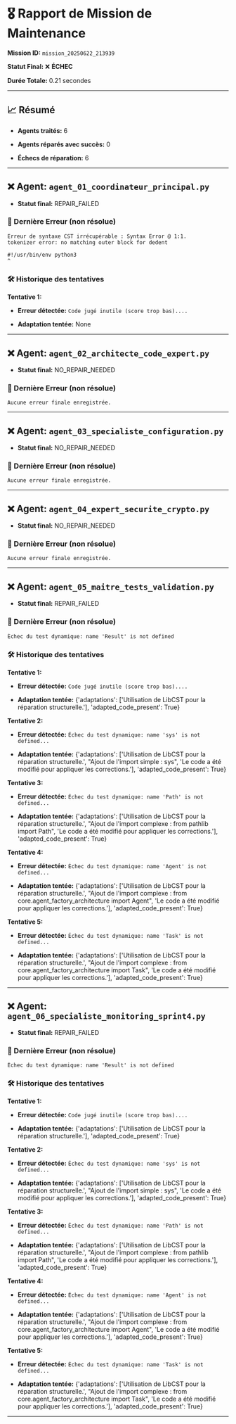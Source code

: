 # 🎖️ Rapport de Mission de Maintenance

**Mission ID:** `mission_20250622_213939`

**Statut Final:** ❌ **ÉCHEC**

**Durée Totale:** 0.21 secondes

---

## 📈 Résumé

- **Agents traités:** 6

- **Agents réparés avec succès:** 0

- **Échecs de réparation:** 6

---

## ❌ Agent: `agent_01_coordinateur_principal.py`

- **Statut final:** REPAIR_FAILED

### 🛑 Dernière Erreur (non résolue)

```
Erreur de syntaxe CST irrécupérable : Syntax Error @ 1:1.
tokenizer error: no matching outer block for dedent

#!/usr/bin/env python3
^
```

### 🛠️ Historique des tentatives

**Tentative 1:**

- **Erreur détectée:** `Code jugé inutile (score trop bas)....`

- **Adaptation tentée:** None

---

## ❌ Agent: `agent_02_architecte_code_expert.py`

- **Statut final:** NO_REPAIR_NEEDED

### 🛑 Dernière Erreur (non résolue)

```
Aucune erreur finale enregistrée.
```

---

## ❌ Agent: `agent_03_specialiste_configuration.py`

- **Statut final:** NO_REPAIR_NEEDED

### 🛑 Dernière Erreur (non résolue)

```
Aucune erreur finale enregistrée.
```

---

## ❌ Agent: `agent_04_expert_securite_crypto.py`

- **Statut final:** NO_REPAIR_NEEDED

### 🛑 Dernière Erreur (non résolue)

```
Aucune erreur finale enregistrée.
```

---

## ❌ Agent: `agent_05_maitre_tests_validation.py`

- **Statut final:** REPAIR_FAILED

### 🛑 Dernière Erreur (non résolue)

```
Échec du test dynamique: name 'Result' is not defined
```

### 🛠️ Historique des tentatives

**Tentative 1:**

- **Erreur détectée:** `Code jugé inutile (score trop bas)....`

- **Adaptation tentée:** {'adaptations': ['Utilisation de LibCST pour la réparation structurelle.'], 'adapted_code_present': True}

**Tentative 2:**

- **Erreur détectée:** `Échec du test dynamique: name 'sys' is not defined...`

- **Adaptation tentée:** {'adaptations': ['Utilisation de LibCST pour la réparation structurelle.', "Ajout de l'import simple : sys", 'Le code a été modifié pour appliquer les corrections.'], 'adapted_code_present': True}

**Tentative 3:**

- **Erreur détectée:** `Échec du test dynamique: name 'Path' is not defined...`

- **Adaptation tentée:** {'adaptations': ['Utilisation de LibCST pour la réparation structurelle.', "Ajout de l'import complexe : from pathlib import Path", 'Le code a été modifié pour appliquer les corrections.'], 'adapted_code_present': True}

**Tentative 4:**

- **Erreur détectée:** `Échec du test dynamique: name 'Agent' is not defined...`

- **Adaptation tentée:** {'adaptations': ['Utilisation de LibCST pour la réparation structurelle.', "Ajout de l'import complexe : from core.agent_factory_architecture import Agent", 'Le code a été modifié pour appliquer les corrections.'], 'adapted_code_present': True}

**Tentative 5:**

- **Erreur détectée:** `Échec du test dynamique: name 'Task' is not defined...`

- **Adaptation tentée:** {'adaptations': ['Utilisation de LibCST pour la réparation structurelle.', "Ajout de l'import complexe : from core.agent_factory_architecture import Task", 'Le code a été modifié pour appliquer les corrections.'], 'adapted_code_present': True}

---

## ❌ Agent: `agent_06_specialiste_monitoring_sprint4.py`

- **Statut final:** REPAIR_FAILED

### 🛑 Dernière Erreur (non résolue)

```
Échec du test dynamique: name 'Result' is not defined
```

### 🛠️ Historique des tentatives

**Tentative 1:**

- **Erreur détectée:** `Code jugé inutile (score trop bas)....`

- **Adaptation tentée:** {'adaptations': ['Utilisation de LibCST pour la réparation structurelle.'], 'adapted_code_present': True}

**Tentative 2:**

- **Erreur détectée:** `Échec du test dynamique: name 'sys' is not defined...`

- **Adaptation tentée:** {'adaptations': ['Utilisation de LibCST pour la réparation structurelle.', "Ajout de l'import simple : sys", 'Le code a été modifié pour appliquer les corrections.'], 'adapted_code_present': True}

**Tentative 3:**

- **Erreur détectée:** `Échec du test dynamique: name 'Path' is not defined...`

- **Adaptation tentée:** {'adaptations': ['Utilisation de LibCST pour la réparation structurelle.', "Ajout de l'import complexe : from pathlib import Path", 'Le code a été modifié pour appliquer les corrections.'], 'adapted_code_present': True}

**Tentative 4:**

- **Erreur détectée:** `Échec du test dynamique: name 'Agent' is not defined...`

- **Adaptation tentée:** {'adaptations': ['Utilisation de LibCST pour la réparation structurelle.', "Ajout de l'import complexe : from core.agent_factory_architecture import Agent", 'Le code a été modifié pour appliquer les corrections.'], 'adapted_code_present': True}

**Tentative 5:**

- **Erreur détectée:** `Échec du test dynamique: name 'Task' is not defined...`

- **Adaptation tentée:** {'adaptations': ['Utilisation de LibCST pour la réparation structurelle.', "Ajout de l'import complexe : from core.agent_factory_architecture import Task", 'Le code a été modifié pour appliquer les corrections.'], 'adapted_code_present': True}

---
